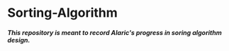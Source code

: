 # Sorting-Algorithm
##### This repository is meant to record Alaric's progress in soring algorithm design.
